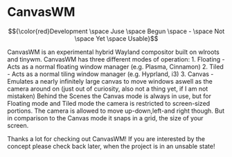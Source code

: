 # CanvasWM

$${\color{red}Development \space Juse \space Begun \space - \space Not \space Yet \space Usable}$$

CanvasWM is an experimental hybrid Wayland compositor built on wlroots and tinywm. CanvasWM has three different modes of operation:
    1. Floating - Acts as a normal floating window manager (e.g. Plasma, Cinnamon)
    2. Tiled - Acts as a normal tiling window manager (e.g. Hyprland, i3)
    3. Canvas - Emulates a nearly infinitely large canvas to move windows aswell as the camera around on (just out of curiosity, also not a thing yet, if I am not mistaken)
Behind the Scenes the Canvas mode is always in use, but for Floating mode and Tiled mode the camera is restricted to screen-sized portions. The camera is allowed to move up-down,left-and right though. But in comparison to the Canvas mode it snaps in a grid, the size of your screen.

Thanks a lot for checking out CanvasWM! If you are interested by the concept please check back later, when the project is in an unsable state!
